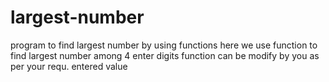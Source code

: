 # largest-number
program to find largest number by using functions
here we use function to find largest number among 4 enter digits 
function can be modify by you as per your requ. entered value
